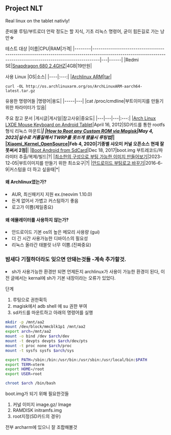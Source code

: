 ## Project NLT
Real linux on the tablet nativly!

준비물
루팅/부트로더 언락 정도는 할 지식, 기초 리눅스 명령어, 굳이 힘든길로 가는 낭만☆

테스트 대상
|이름|CPU|RAM|가격|
|--------|---------------------------------------------------------------------------------------------------------------------------------------------------------------|---|------|
|Redmi SE|[Snapdragon 680 2.4GHZ](https://www.qualcomm.com/products/mobile/snapdragon/smartphones/snapdragon-6-series-mobile-platforms/snapdragon-680-4g-mobile-platform)|4GB|19만원|

사용 Linux
|OS|소스|
|----|:---:|
|[Archlinux ARM](https://archlinuxarm.org/platforms/armv8/generic)|[tar](http://os.archlinuxarm.org/os/ArchLinuxARM-aarch64-latest.tar.gz)|
```
curl -OL http://os.archlinuxarm.org/os/ArchLinuxARM-aarch64-latest.tar.gz
```

유용한 명령어들
|명령어|용도|
|-----|---|
|cat /proc/cmdline|부트이미지를 만들기 위한 파라미터가 있음|

주요 참고 문서
|게시글|게시일|참고사유|중요도|
|---|---|---|:---:|
|[Arch Linux LXDE Mouse Keyboard on Android Tablet](https://thomaspolasek.blogspot.com/2012/04/arch-linux-lxde-w-xorg-mouse-keyboard_16.html)|April 16, 2012|SD카드를 통한 rootfs형식 리눅스 마운트|*****|
|[How to Root any Custom ROM via Magisk](https://droidwin.com/how-to-root-any-custom-rom-via-magisk/#Root_any_Custom_ROM_via_Magisk_Patched_Boot)|May 4, 2023|실수로 커롬질해서 TWRP를 못쓰게 됐을시 루팅법|***|
|[Xiaomi_Kernel_OpenSource](https://github.com/MiCode/Xiaomi_Kernel_OpenSource/tree/xun-t-oss)|Feb 4, 2020|기종별 샤오미 커널 오픈소스 현재 잘 못써서 2점|**|
|[Boot Android from SdCard](https://linux-sunxi.org/Boot_Android_from_SdCard)|Dec 18, 2017|boot.img 부트레코드/파라미터 추출/복제/빌드|?|
|[최소한의 구성으로 부팅 가능한 이미지 만들어보기](https://unknownpgr.com/posts/make-bootable-disk/index.html)|2023-12-05|부트이미지를 만들기 위한 최소요구|?|
|[안드로이드 부팅로고 바꾸기](https://blog.naver.com/kangyunmoon/220731939104)|2016-6-9|커스텀을 더 하고 싶을때|*|

#### 왜 Archlinux였는가?
<li/> AUR, 최신패키지 지원 ex.(neovim 1.10.0)
<li/> 든게 없어서 가볍고 커스텀하기 좋음
<li/> 로고가 이쁨(제일중요)

#### 왜 에뮬레이터를 사용하지 않는가?
<li/> 안드로이드 기본 os의 높은 메모리 사용량 (gui)
<li/> 더 긴 시간 사용가능한 디바이스의 필요성
<li/> 리눅스 올라간 태블릿 너무 이쁨.(진짜중요)

### 밤새다 기절하더라도 잊으면 안돼는것들 -계속 추가할것.
<li/> sh가 사용가능한 환경만 되면 언제든지 archlinux가 사용이 가능한 환경이 된다, 이전 글에서는 kernal에 sh가 기본 내장이라는 오류가 있었다.
  
단계
1. 루팅으로 권한휙득
2. magisk에서 adb shell 에 su 권한 부여
3. sd카드를 마운트하고 아래의 명령어를 실행

```bash
mkdir -p /mnt/aa2
mount /dev/block/mmcblk1p1 /mnt/aa2
export arch=/mnt/aa2
mount -o bind /dev $arch/dev
mount -t devpts devpts $arch/dev/pts
mount -t proc none $arch/proc
mount -t sysfs sysfs $arch/sys

export PATH=/sbin:/bin:/usr/bin:/usr/sbin:/usr/local/bin:$PATH
export TERM=xterm
export HOME=/root
export USER=root

chroot $arch /bin/bash
```

boot.img가 되기 위해 필요한것들
1. 커널 이미지 image.gz/ Image
2. RAMDISK initramfs.img
3. root지정(SD카드의 경우)

전부 archarm에 있으니 잘 조합해볼것
